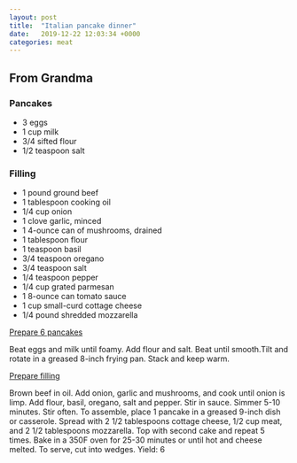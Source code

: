 ```yaml
---
layout: post
title:  "Italian pancake dinner"
date:   2019-12-22 12:03:34 +0000
categories: meat
---
```


## From Grandma
### Pancakes
* 3 eggs
* 1 cup milk
* 3/4 sifted flour
* 1/2 teaspoon salt

### Filling
* 1 pound ground beef
* 1 tablespoon cooking oil
* 1/4 cup onion
* 1 clove garlic, minced
* 1 4-ounce can of mushrooms, drained
* 1 tablespoon flour
* 1 teaspoon basil
* 3/4 teaspoon oregano
* 3/4 teaspoon salt
* 1/4 teaspoon pepper
* 1/4 cup grated parmesan
* 1 8-ounce can tomato sauce
* 1 cup small-curd cottage cheese
* 1/4 pound shredded mozzarella


<u>Prepare 6 pancakes</u>


Beat eggs and milk until foamy. Add flour and salt. Beat until smooth.Tilt and rotate in a greased 8-inch frying pan. Stack and keep warm.


<u>Prepare filling</u>


Brown beef in oil. Add onion, garlic and mushrooms, and cook until onion is limp. Add flour, basil, oregano, salt and pepper. Stir in sauce. Simmer 5-10 minutes. Stir often. To assemble, place 1 pancake in a greased 9-inch dish or casserole. Spread with 2 1/2 tablespoons cottage cheese, 1/2 cup meat, and 2 1/2 tablespoons mozzarella. Top with second cake and repeat 5 times. Bake in a 350F oven for 25-30 minutes or until hot and cheese melted. To serve, cut into wedges. Yield: 6
